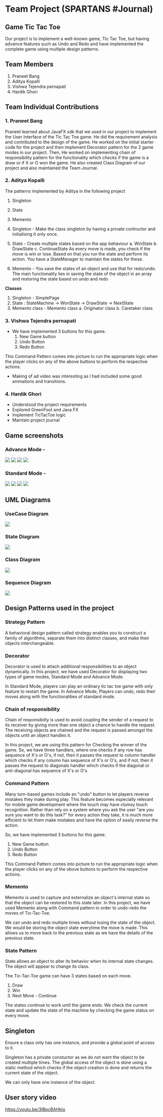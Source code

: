 # Team Project (SPARTANS #Journal)

## Game Tic Tac Toe

Our project is to implement a well-known game, Tic Tac Toe, but having advance features such as Undo and Redo and have implemented the complete game using multiple design patterns.

## Team Members

1. Praneet Bang
2. Aditya Kopalli
3. Vishwa Tejendra pernapati
4. Hardik Ghori

## Team Individual Contributions

### 1. Praneet Bang
Praneet learned about JavaFX sdk that we used in our project to implement the User Interface of the Tic Tac Toe game. He did the requirement analysis and contributed to the design of the game. He worked on the initial starter code for the project and then implement Decorator pattern for the 2 game modes in our project. Then, He worked on implementing chain of responsibility pattern for the functionality which checks if the game is a draw or if X or O won the game. He also created Class Diagram of our project and also maintained the Team Journal. 

### 2. Aditya Kopalli
The patterns implemented by Aditya in the following project

1. Singleton
2. State
3. Memento

1. Singleton - Make the class singleton by having a private contructor and initialising it only once.
2. State - Create multiple states based on the app behaviour
            a. WinState 
            b. DrawState
            c. ContinueState
As every move is made, you check if the move is win or lose. Based on that you run the state and perform its action. You have a StateManager to maintain the states for these.
3. Memento - You save the states of an object and use that for redo/undo. The main functionality lies in saving the state of the object in an array and restoring the state based on undo and redo

**Classes**
1. Singleton - SimplePage
2. State : StateMachine
           -> WonState
           -> DrawState
           -> NextState
3. Memento class - Memento class
                   a. Originator class
                   b. Caretaker class

### 3. Vishwa Tejendra pernapati
* We have implemented 3 buttons for this game.
    1. New Game button
    2. Undo Button
    3. Redo Button

This Command Pattern comes into picture to run the appropriate logic when the player clicks on any of the above buttons to perform the respective actions.

* Making of ad video was interesting as I had included some good animations and transitions.

### 4. Hardik Ghori
* Understood the project requirements
* Explored GreenFoot and Java FX
* Implement TicTacToe logic
* Maintain project journal


## Game screenshots

### Advance Mode - 
![](images/Advance1.png)
![](images/Advance2.png)
![](images/Advance3.png)
![](images/Advance4.png)

### Standard Mode -
![](images/Standard1.png)
![](images/Standard2.png)
![](images/Standard3.png)
![](images/Standard4.png)

## UML Diagrams
### UseCase Diagram
![](images/UseCaseDiagram.jpg)

### State Diagram
![](images/StatemachineDiagram.jpg)

### Class Diagram
![](images/Class%20Diagram.png)

### Sequence Diagram
![](images/Sequence%20Diagram.jpg)

## Design Patterns used in the project

### Strategy Pattern 
A behavioral design pattern called strategy enables you to construct a family of algorithms, separate them into distinct classes, and make their objects interchangeable.

### Decorator
Decorator is used to attach additional responsibilities to an object dynamically. In this project, we have used Decorator for displaying two types of game modes, Standard Mode and Advance Mode.

In Standard Mode, players can play an ordinary tic tac toe game with only feature to restart the game.
In Advance Mode, Players can undo, redo their moves along with the functionalities of standard mode.

### Chain of responsibility
Chain of responsibilty is used to avoid coupling the sender of a request to its receiver by giving more than one object a chance to handle the request. The receiving objects are chained and the request is passed amongst the objects until an object handles it.

In this project, we are using this pattern for Checking the winner of the game. So, we have three handlers, where one checks if any row has sequence of X's or O's, if not, then it passes the request to column handler which checks if any column has sequence of X's or O's, and if not, then it passes the request to diagonals handler which checks if the diagonal or anti-diagonal has sequence of X's or O's

### Command Pattern
Many turn-based games include an "undo" button to let players reverse mistakes they make during play. This feature becomes especially relevant for mobile game development where the touch may have clumsy touch recognition. Rather than rely on a system where you ask the user "are you sure you want to do this task?" for every action they take, it is much more efficient to let them make mistakes and have the option of easily reverse the action.

So, we have implemented 3 buttons for this game.
1. New Game button
2. Undo Button
3. Redo Button

This Command Pattern comes into picture to run the appropriate logic when the player clicks on any of the obove buttons to perform the respective actions.

### Memento
Memento is used to capture and externalize an object's internal state so that the object can be restored to this state later. In this project, we have used Memento along with Command pattern in order to undo-redo the moves of Tic-Tac-Toe.

We can undo and redo multiple times without losing the state of the object. We would be storing the object state everytime the move is made. This allows us to move back to the previous state as we have the details of the previous state.

### State Pattern

State allows an object to alter its behavior when its internal state changes. The object will appear to change its class.

The Tic-Tac-Toe game can have 3 states based on each move.

1. Draw
2. Win
3. Next Move - Continue

The states continue to work until the game ends. We check the current state and update the state of the machine by checking the game status on every move.

## Singleton

Ensure a class only has one instance, and provide a global point of access to it.

Singleton has a private constuctor as we do not want the object to be created multiple times. The global access of the object is done using a static method which checks if the object creation is done and returns the current state of the object.

We can only have one instance of the object.

## User story video

https://youtu.be/3IBpcBAHkIo
